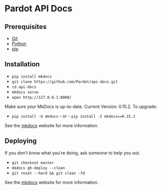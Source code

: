 # Pardot API Docs

## Prerequisites

* [Git](http://git-scm.com/)
* [Python](https://www.python.org/)
* [pip](https://pip.pypa.io/en/latest/)

## Installation

* `pip install mkdocs`
* `git clone https://github.com/Pardot/api-docs.git`
* `cd api-docs`
* `mkdocs serve`
* `open http://127.0.0.1:8000/`

Make sure your MkDocs is up-to-date. Current Version: 0.15.2. To upgrade:
* `pip install -U mkdocs` - or - `pip install -I mkdocs==0.15.2`

See the [mkdocs](http://www.mkdocs.org/#getting-started) website for more information.

## Deploying

If you don't know what you're doing, ask someone to help you out.

* `git checkout master`
* `mkdocs gh-deploy --clean`
* `git reset --hard && git clean -fd`

See the [mkdocs](http://www.mkdocs.org/user-guide/deploying-your-docs/) website for more information.

